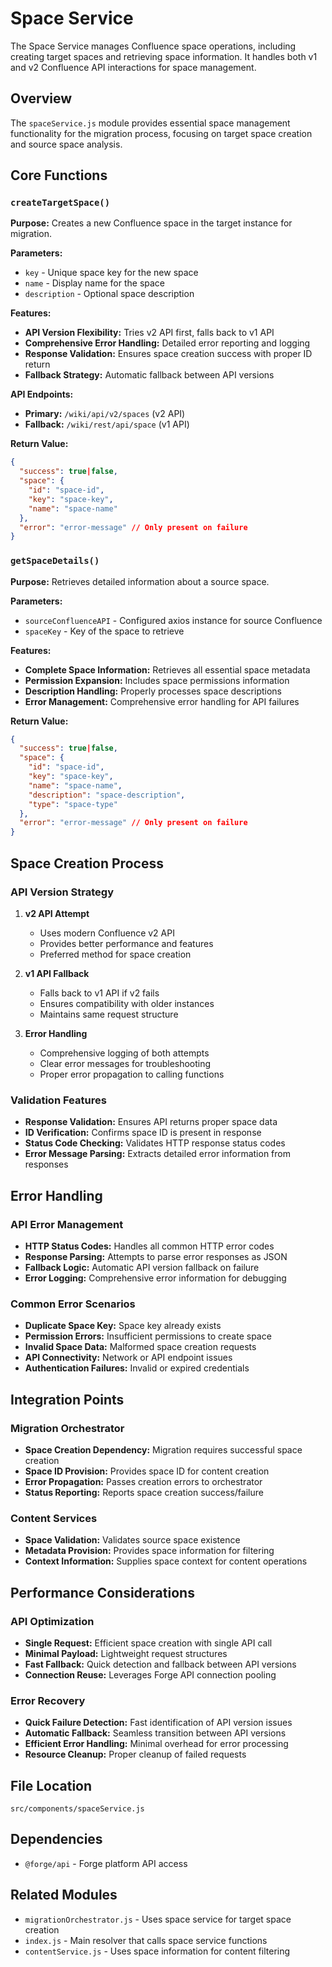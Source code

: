 # Space Service

The Space Service manages Confluence space operations, including creating target spaces and retrieving space information. It handles both v1 and v2 Confluence API interactions for space management.

## Overview

The `spaceService.js` module provides essential space management functionality for the migration process, focusing on target space creation and source space analysis.

## Core Functions

### `createTargetSpace()`

**Purpose:** Creates a new Confluence space in the target instance for migration.

**Parameters:**
- `key` - Unique space key for the new space
- `name` - Display name for the space
- `description` - Optional space description

**Features:**
- **API Version Flexibility:** Tries v2 API first, falls back to v1 API
- **Comprehensive Error Handling:** Detailed error reporting and logging
- **Response Validation:** Ensures space creation success with proper ID return
- **Fallback Strategy:** Automatic fallback between API versions

**API Endpoints:**
- **Primary:** `/wiki/api/v2/spaces` (v2 API)
- **Fallback:** `/wiki/rest/api/space` (v1 API)

**Return Value:**
```json
{
  "success": true|false,
  "space": {
    "id": "space-id",
    "key": "space-key", 
    "name": "space-name"
  },
  "error": "error-message" // Only present on failure
}
```

### `getSpaceDetails()`

**Purpose:** Retrieves detailed information about a source space.

**Parameters:**
- `sourceConfluenceAPI` - Configured axios instance for source Confluence
- `spaceKey` - Key of the space to retrieve

**Features:**
- **Complete Space Information:** Retrieves all essential space metadata
- **Permission Expansion:** Includes space permissions information
- **Description Handling:** Properly processes space descriptions
- **Error Management:** Comprehensive error handling for API failures

**Return Value:**
```json
{
  "success": true|false,
  "space": {
    "id": "space-id",
    "key": "space-key",
    "name": "space-name",
    "description": "space-description",
    "type": "space-type"
  },
  "error": "error-message" // Only present on failure
}
```

## Space Creation Process

### API Version Strategy

1. **v2 API Attempt**
   - Uses modern Confluence v2 API
   - Provides better performance and features
   - Preferred method for space creation

2. **v1 API Fallback**
   - Falls back to v1 API if v2 fails
   - Ensures compatibility with older instances
   - Maintains same request structure

3. **Error Handling**
   - Comprehensive logging of both attempts
   - Clear error messages for troubleshooting
   - Proper error propagation to calling functions

### Validation Features

- **Response Validation:** Ensures API returns proper space data
- **ID Verification:** Confirms space ID is present in response
- **Status Code Checking:** Validates HTTP response status codes
- **Error Message Parsing:** Extracts detailed error information from responses

## Error Handling

### API Error Management
- **HTTP Status Codes:** Handles all common HTTP error codes
- **Response Parsing:** Attempts to parse error responses as JSON
- **Fallback Logic:** Automatic API version fallback on failure
- **Error Logging:** Comprehensive error information for debugging

### Common Error Scenarios
- **Duplicate Space Key:** Space key already exists
- **Permission Errors:** Insufficient permissions to create space
- **Invalid Space Data:** Malformed space creation requests
- **API Connectivity:** Network or API endpoint issues
- **Authentication Failures:** Invalid or expired credentials

## Integration Points

### Migration Orchestrator
- **Space Creation Dependency:** Migration requires successful space creation
- **Space ID Provision:** Provides space ID for content creation
- **Error Propagation:** Passes creation errors to orchestrator
- **Status Reporting:** Reports space creation success/failure

### Content Services
- **Space Validation:** Validates source space existence
- **Metadata Provision:** Provides space information for filtering
- **Context Information:** Supplies space context for content operations

## Performance Considerations

### API Optimization
- **Single Request:** Efficient space creation with single API call
- **Minimal Payload:** Lightweight request structures
- **Fast Fallback:** Quick detection and fallback between API versions
- **Connection Reuse:** Leverages Forge API connection pooling

### Error Recovery
- **Quick Failure Detection:** Fast identification of API version issues
- **Automatic Fallback:** Seamless transition between API versions
- **Efficient Error Handling:** Minimal overhead for error processing
- **Resource Cleanup:** Proper cleanup of failed requests

## File Location
`src/components/spaceService.js`

## Dependencies
- `@forge/api` - Forge platform API access

## Related Modules
- `migrationOrchestrator.js` - Uses space service for target space creation
- `index.js` - Main resolver that calls space service functions
- `contentService.js` - Uses space information for content filtering